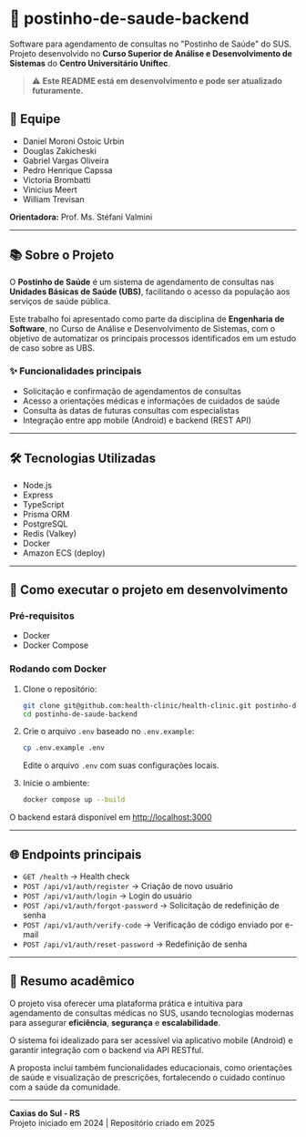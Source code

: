 # 🏥 postinho-de-saude-backend

Software para agendamento de consultas no "Postinho de Saúde" do SUS.  
Projeto desenvolvido no **Curso Superior de Análise e Desenvolvimento de Sistemas** do **Centro Universitário Uniftec**.

> ⚠️ **Este README está em desenvolvimento e pode ser atualizado futuramente.**

## 👥 Equipe

- Daniel Moroni Ostoic Urbin
- Douglas Zakicheski
- Gabriel Vargas Oliveira
- Pedro Henrique Capssa
- Victoria Brombatti
- Vinicius Meert
- William Trevisan

**Orientadora:** Prof. Ms. Stéfani Valmini

---

## 📚 Sobre o Projeto

O **Postinho de Saúde** é um sistema de agendamento de consultas nas **Unidades Básicas de Saúde (UBS)**, facilitando o acesso da população aos serviços de saúde pública.

Este trabalho foi apresentado como parte da disciplina de **Engenharia de Software**, no Curso de Análise e Desenvolvimento de Sistemas, com o objetivo de automatizar os principais processos identificados em um estudo de caso sobre as UBS.

### ✨ Funcionalidades principais

- Solicitação e confirmação de agendamentos de consultas
- Acesso a orientações médicas e informações de cuidados de saúde
- Consulta às datas de futuras consultas com especialistas
- Integração entre app mobile (Android) e backend (REST API)

---

## 🛠️ Tecnologias Utilizadas

- Node.js
- Express
- TypeScript
- Prisma ORM
- PostgreSQL
- Redis (Valkey)
- Docker
- Amazon ECS (deploy)

---

## 🚀 Como executar o projeto em desenvolvimento

### Pré-requisitos

- Docker
- Docker Compose

### Rodando com Docker

1. Clone o repositório:

    ```bash
    git clone git@github.com:health-clinic/health-clinic.git postinho-de-saude-backend
    cd postinho-de-saude-backend
    ```

2. Crie o arquivo `.env` baseado no `.env.example`:

    ```bash
    cp .env.example .env
    ```

   Edite o arquivo `.env` com suas configurações locais.

3. Inicie o ambiente:

    ```bash
    docker compose up --build
    ```

O backend estará disponível em [http://localhost:3000](http://localhost:3000)

---

## 🌐 Endpoints principais

- `GET /health` → Health check
- `POST /api/v1/auth/register` → Criação de novo usuário
- `POST /api/v1/auth/login` → Login do usuário
- `POST /api/v1/auth/forgot-password` → Solicitação de redefinição de senha
- `POST /api/v1/auth/verify-code` → Verificação de código enviado por e-mail
- `POST /api/v1/auth/reset-password` → Redefinição de senha

---

## 📝 Resumo acadêmico

O projeto visa oferecer uma plataforma prática e intuitiva para agendamento de consultas médicas no SUS, usando tecnologias modernas para assegurar **eficiência**, **segurança** e **escalabilidade**.

O sistema foi idealizado para ser acessível via aplicativo mobile (Android) e garantir integração com o backend via API RESTful.

A proposta inclui também funcionalidades educacionais, como orientações de saúde e visualização de prescrições, fortalecendo o cuidado contínuo com a saúde da comunidade.

---

**Caxias do Sul - RS**  
Projeto iniciado em 2024 | Repositório criado em 2025
